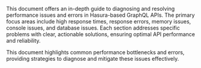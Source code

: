 This document offers an in-depth guide to diagnosing and resolving performance issues and errors in Hasura-based GraphQL APIs. The primary focus areas include high response times, response errors, memory issues, console issues, and database issues. Each section addresses specific problems with clear, actionable solutions, ensuring optimal API performance and reliability.

This document highlights common performance bottlenecks and errors, providing strategies to diagnose and mitigate these issues effectively.












